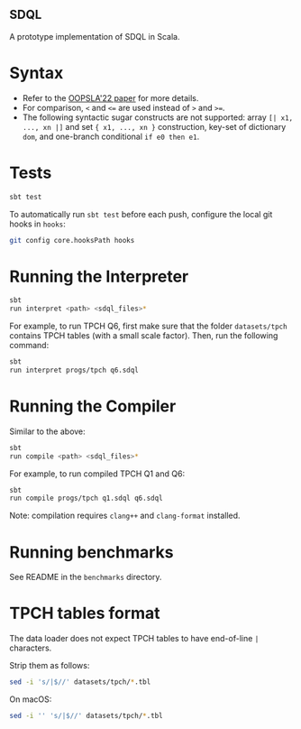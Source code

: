 SDQL
----

A prototype implementation of SDQL in Scala.

# Syntax

* Refer to the [OOPSLA'22 paper](https://dl.acm.org/doi/pdf/10.1145/3527333) for more details.
* For comparison, `<` and `<=` are used instead of `>` and `>=`.
* The following syntactic sugar constructs are not supported: array `[| x1, ..., xn |]` and set `{ x1, ..., xn }` construction, key-set of dictionary `dom`, and one-branch conditional `if e0 then e1`.

# Tests

```sh
sbt test
```

To automatically run `sbt test` before each push, configure the local git hooks in `hooks`:

```sh
git config core.hooksPath hooks
```

# Running the Interpreter

```sh
sbt
run interpret <path> <sdql_files>*
```

For example, to run TPCH Q6, first make sure that the folder `datasets/tpch` contains TPCH tables (with a small scale factor). Then, run the following command:

```sh
sbt
run interpret progs/tpch q6.sdql
```

# Running the Compiler

Similar to the above:

```sh
sbt
run compile <path> <sdql_files>*
```

For example, to run compiled TPCH Q1 and Q6:

```sh
sbt
run compile progs/tpch q1.sdql q6.sdql
```

Note: compilation requires `clang++` and `clang-format` installed.

# Running benchmarks

See README in the `benchmarks` directory.

# TPCH tables format

The data loader does not expect TPCH tables to have end-of-line `|` characters.

Strip them as follows:

```sh
sed -i 's/|$//' datasets/tpch/*.tbl
```

On macOS:

```sh
sed -i '' 's/|$//' datasets/tpch/*.tbl
```
